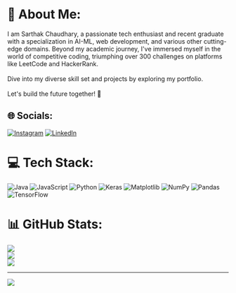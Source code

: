 # 💫 About Me:
I am Sarthak Chaudhary, a passionate tech enthusiast and recent graduate with a specialization in AI-ML, web development, and various other cutting-edge domains. Beyond my academic journey, I've immersed myself in the world of competitive coding, triumphing over 300 challenges on platforms like LeetCode and HackerRank.<br><br>Dive into my diverse skill set and projects by exploring my portfolio.<br><br>Let's build the future together! 🚀


## 🌐 Socials:
[![Instagram](https://img.shields.io/badge/Instagram-%23E4405F.svg?logo=Instagram&logoColor=white)](https://instagram.com/_sarthak_chaudhary_) [![LinkedIn](https://img.shields.io/badge/LinkedIn-%230077B5.svg?logo=linkedin&logoColor=white)](https://linkedin.com/in/https://www.linkedin.com/in/sarthak-chaudhary-436354245/) 

# 💻 Tech Stack:
![Java](https://img.shields.io/badge/java-%23ED8B00.svg?style=for-the-badge&logo=openjdk&logoColor=white) ![JavaScript](https://img.shields.io/badge/javascript-%23323330.svg?style=for-the-badge&logo=javascript&logoColor=%23F7DF1E) ![Python](https://img.shields.io/badge/python-3670A0?style=for-the-badge&logo=python&logoColor=ffdd54) ![Keras](https://img.shields.io/badge/Keras-%23D00000.svg?style=for-the-badge&logo=Keras&logoColor=white) ![Matplotlib](https://img.shields.io/badge/Matplotlib-%23ffffff.svg?style=for-the-badge&logo=Matplotlib&logoColor=black) ![NumPy](https://img.shields.io/badge/numpy-%23013243.svg?style=for-the-badge&logo=numpy&logoColor=white) ![Pandas](https://img.shields.io/badge/pandas-%23150458.svg?style=for-the-badge&logo=pandas&logoColor=white) ![TensorFlow](https://img.shields.io/badge/TensorFlow-%23FF6F00.svg?style=for-the-badge&logo=TensorFlow&logoColor=white)
# 📊 GitHub Stats:
![](https://github-readme-stats.vercel.app/api?username=SarthakChaudhary46&theme=dark&hide_border=false&include_all_commits=true&count_private=false)<br/>
![](https://github-readme-streak-stats.herokuapp.com/?user=SarthakChaudhary46&theme=dark&hide_border=false)<br/>
![](https://github-readme-stats.vercel.app/api/top-langs/?username=SarthakChaudhary46&theme=dark&hide_border=false&include_all_commits=true&count_private=false&layout=compact)

---
[![](https://visitcount.itsvg.in/api?id=SarthakChaudhary46&icon=0&color=0)](https://visitcount.itsvg.in)

<!-- Proudly created with GPRM ( https://gprm.itsvg.in ) -->
